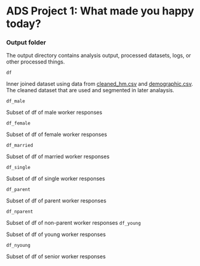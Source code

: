 # ADS Project 1: What made you happy today?
### Output folder

The output directory contains analysis output, processed datasets, logs, or other processed things.

```df```

Inner joined dataset using data from [cleaned_hm.csv](data/cleaned_hm.csv) and [demographic.csv](data/demographic.csv). The cleaned dataset that are used and segmented in later analaysis.

```df_male```

Subset of df of male worker responses

```df_female```

Subset of df of female worker responses

```df_married```

Subset of df of married worker responses

```df_single```

Subset of df of single worker responses

```df_parent```

Subset of df of parent worker responses

```df_nparent```

Subset of df of non-parent worker responses
```df_young```

Subset of df of young worker responses

```df_nyoung```

Subset of df of senior worker responses
